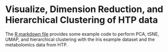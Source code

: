 # Visualize, Dimension Reduction, and Hierarchical Clustering of HTP data


The [R markdown file](https://github.com/DS3-2024/Visualize_Cluster_HTP/blob/main/PCA_tSNE_UMAP.Rmd) provides some example code to perform PCA, tSNE,  UMAP, and hierarchical clustering with the Iris example dataset and the metabolomics data from HTP.
